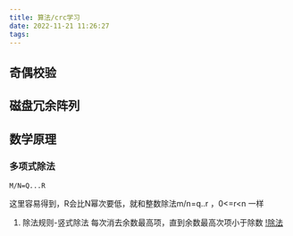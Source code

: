 ```yaml
---
title: 算法/crc学习
date: 2022-11-21 11:26:27
tags:
---
```

## 奇偶校验
## 磁盘冗余阵列
## 数学原理
### 多项式除法
```
M/N=Q...R 

```

这里容易得到，R会比N幂次要低，就和整数除法m/n=q..r ，0<=r<n 一样

1. 除法规则-竖式除法
每次消去余数最高项，直到余数最高次项小于除数
[!除法](../../assets/divide.png)